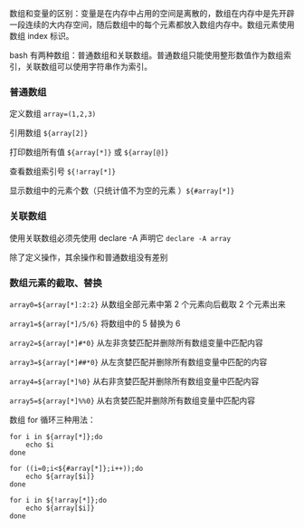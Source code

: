 数组和变量的区别：变量是在内存中占用的空间是离散的，数组在内存中是先开辟一段连续的大内存空间，随后数组中的每个元素都放入数组内存中。数组元素使用数组 index 标识。

bash 有两种数组：普通数组和关联数组。普通数组只能使用整形数值作为数组索引，关联数组可以使用字符串作为索引。

### 普通数组

定义数组 `array=(1,2,3)`

引用数组 `${array[2]}`

打印数组所有值 `${array[*]}` 或 `${array[@]}`

查看数组索引号 `${!array[*]}`

显示数组中的元素个数（只统计值不为空的元素 ）`${#array[*]}`

### 关联数组

使用关联数组必须先使用 declare -A 声明它 `declare -A array`

除了定义操作，其余操作和普通数组没有差别

### 数组元素的截取、替换

`array0=${array[*]:2:2}` 从数组全部元素中第 2 个元素向后截取 2 个元素出来

`array1=${array[*]/5/6}` 将数组中的 5 替换为 6

`array2=${array[*]#*0}` 从左非贪婪匹配并删除所有数组变量中匹配内容

`array3=${array[*]##*0}` 从左贪婪匹配并删除所有数组变量中匹配的内容

`array4=${array[*]%0}` 从右非贪婪匹配并删除所有数组变量中匹配内容

`array5=${array[*]%%0}` 从右贪婪匹配并删除所有数组变量中匹配内容



数组 for 循环三种用法：

```
for i in ${array[*]};do
	echo $i
done
```

```
for ((i=0;i<${#array[*]};i++));do
	echo ${array[$i]}
done
```

```
for i in ${!array[*]};do
	echo ${array[$i]}
done
```





